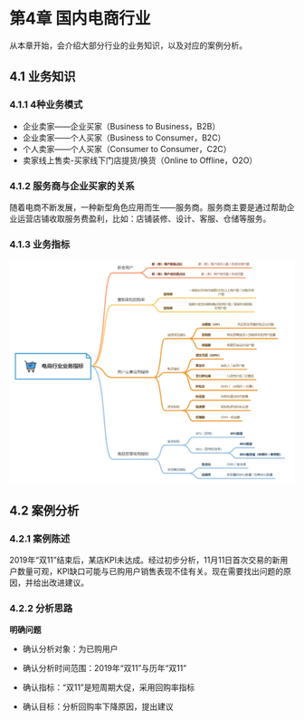 # 第4章 国内电商行业

从本章开始，会介绍大部分行业的业务知识，以及对应的案例分析。

## 4.1 业务知识

### 4.1.1 4种业务模式

- 企业卖家——企业买家（Business to Business，B2B）
- 企业卖家——个人买家（Business to Consumer，B2C）
- 个人卖家——个人买家（Consumer to Consumer，C2C）
- 卖家线上售卖-买家线下门店提货/换货（Online to Offline，O2O）

### 4.1.2 服务商与企业买家的关系

随着电商不断发展，一种新型角色应用而生——服务商。服务商主要是通过帮助企业运营店铺收取服务费盈利，比如：店铺装修、设计、客服、仓储等服务。

### 4.1.3 业务指标

![alt](./思维导图/第4章-电商行业/电商行业.png)

## 4.2 案例分析

### 4.2.1 案例陈述

2019年“双11”结束后，某店KPI未达成。经过初步分析，11月11日首次交易的新用户数量可观，KPI缺口可能与已购用户销售表现不佳有关。现在需要找出问题的原因，并给出改进建议。

### 4.2.2 分析思路

**明确问题**

- 确认分析对象：为已购用户

- 确认分析时间范围：2019年“双11”与历年“双11”

- 确认指标：“双11”是短周期大促，采用回购率指标

- 确认目标：分析回购率下降原因，提出建议

